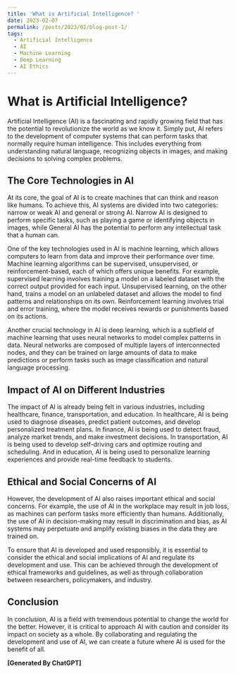 ```yaml
---
title: 'What is Artificial Intelligence? '
date: 2023-02-07
permalink: /posts/2023/02/blog-post-1/
tags:
  - Artificial Intelligence
  - AI
  - Machine Learning
  - Deep Learning
  - AI Ethics
---
```


# What is Artificial Intelligence? 
Artificial Intelligence (AI) is a fascinating and rapidly growing field that has the potential to revolutionize the world as we know it. Simply put, AI refers to the development of computer systems that can perform tasks that normally require human intelligence. This includes everything from understanding natural language, recognizing objects in images, and making decisions to solving complex problems.

## The Core Technologies in AI
At its core, the goal of AI is to create machines that can think and reason like humans. To achieve this, AI systems are divided into two categories: narrow or weak AI and general or strong AI. Narrow AI is designed to perform specific tasks, such as playing a game or identifying objects in images, while General AI has the potential to perform any intellectual task that a human can.

One of the key technologies used in AI is machine learning, which allows computers to learn from data and improve their performance over time. Machine learning algorithms can be supervised, unsupervised, or reinforcement-based, each of which offers unique benefits. For example, supervised learning involves training a model on a labeled dataset with the correct output provided for each input. Unsupervised learning, on the other hand, trains a model on an unlabeled dataset and allows the model to find patterns and relationships on its own. Reinforcement learning involves trial and error training, where the model receives rewards or punishments based on its actions.

Another crucial technology in AI is deep learning, which is a subfield of machine learning that uses neural networks to model complex patterns in data. Neural networks are composed of multiple layers of interconnected nodes, and they can be trained on large amounts of data to make predictions or perform tasks such as image classification and natural language processing.

## Impact of AI on Different Industries
The impact of AI is already being felt in various industries, including healthcare, finance, transportation, and education. In healthcare, AI is being used to diagnose diseases, predict patient outcomes, and develop personalized treatment plans. In finance, AI is being used to detect fraud, analyze market trends, and make investment decisions. In transportation, AI is being used to develop self-driving cars and optimize routing and scheduling. And in education, AI is being used to personalize learning experiences and provide real-time feedback to students.

## Ethical and Social Concerns of AI
However, the development of AI also raises important ethical and social concerns. For example, the use of AI in the workplace may result in job loss, as machines can perform tasks more efficiently than humans. Additionally, the use of AI in decision-making may result in discrimination and bias, as AI systems may perpetuate and amplify existing biases in the data they are trained on.

To ensure that AI is developed and used responsibly, it is essential to consider the ethical and social implications of AI and regulate its development and use. This can be achieved through the development of ethical frameworks and guidelines, as well as through collaboration between researchers, policymakers, and industry.

## Conclusion
In conclusion, AI is a field with tremendous potential to change the world for the better. However, it is critical to approach AI with caution and consider its impact on society as a whole. By collaborating and regulating the development and use of AI, we can create a future where AI is used for the benefit of all.

**[Generated By ChatGPT]**